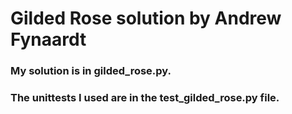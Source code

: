 # Gilded Rose solution by Andrew Fynaardt
### My solution is in gilded_rose.py.
### The unittests I used are in the test_gilded_rose.py file.
